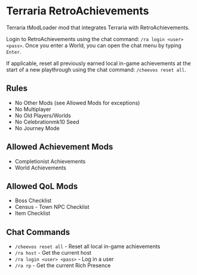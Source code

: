 # Terraria RetroAchievements

Terraria tModLoader mod that integrates Terraria with RetroAchievements.

Login to RetroAchievements using the chat command: `/ra login <user> <pass>`. Once you enter a World, you can open the chat menu by typing `Enter`.

If applicable, reset all previously earned local in-game achievements at the start of a new playthrough using the chat command: `/cheevos reset all`.

## Rules
- No Other Mods (see Allowed Mods for exceptions)
- No Multiplayer
- No Old Players/Worlds
- No Celebrationmk10 Seed
- No Journey Mode

## Allowed Achievement Mods
- Completionist Achievements
- World Achievements

## Allowed QoL Mods
- Boss Checklist
- Census - Town NPC Checklist
- Item Checklist

## Chat Commands
- `/cheevos reset all` - Reset all local in-game achievements
- `/ra host` - Get the current host
- `/ra login <user> <pass>` - Log in a user
- `/ra rp` - Get the current Rich Presence
